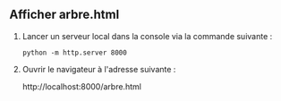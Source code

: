 Afficher arbre.html 
---
1. Lancer un serveur local dans la console via la commande suivante : 

    ``python -m http.server 8000``

2. Ouvrir le navigateur à l'adresse suivante : 

    http://localhost:8000/arbre.html
